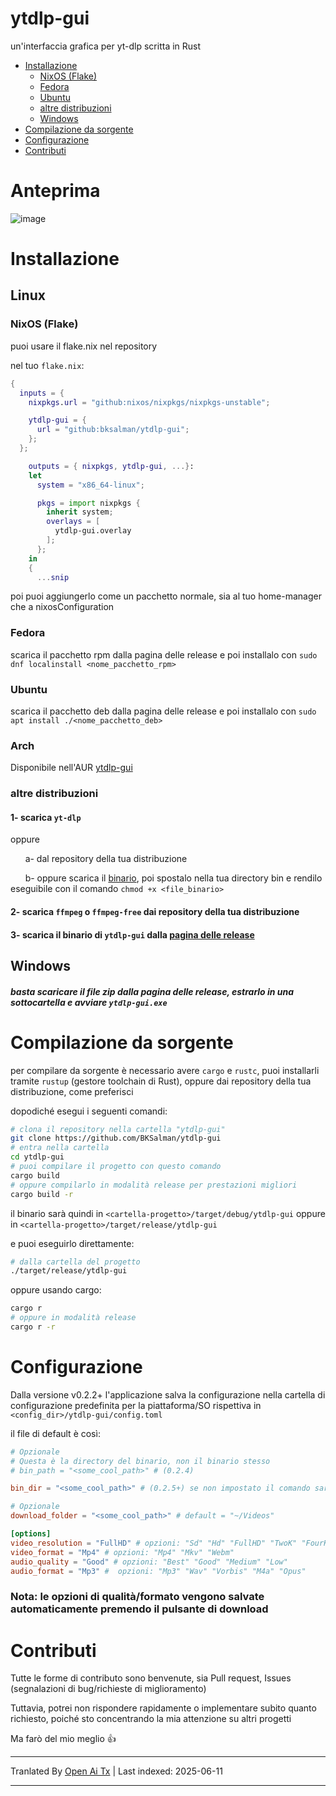 # ytdlp-gui
un'interfaccia grafica per yt-dlp scritta in Rust

- [Installazione](https://github.com/BKSalman/ytdlp-gui#installation)
  - [NixOS (Flake)](https://github.com/BKSalman/ytdlp-gui#nixos-flake)
  - [Fedora](https://github.com/BKSalman/ytdlp-gui#fedora)
  - [Ubuntu](https://github.com/BKSalman/ytdlp-gui#ubuntu)
  - [altre distribuzioni](https://github.com/BKSalman/ytdlp-gui#other-distributions)
  - [Windows](https://github.com/BKSalman/ytdlp-gui#windows)
- [Compilazione da sorgente](https://github.com/BKSalman/ytdlp-gui#build-from-source)
- [Configurazione](https://github.com/BKSalman/ytdlp-gui#configuration)
- [Contributi](https://github.com/BKSalman/ytdlp-gui#contribution)

# Anteprima
![image](https://raw.githubusercontent.com/BKSalman/ytdlp-gui/main/assets/edeecfe8-4d5b-4f10-b5e3-35188d9a23a5)


# Installazione
## Linux

### NixOS (Flake)
puoi usare il flake.nix nel repository

nel tuo `flake.nix`:
```nix
{
  inputs = {
    nixpkgs.url = "github:nixos/nixpkgs/nixpkgs-unstable";

    ytdlp-gui = {
      url = "github:bksalman/ytdlp-gui";
    };
  };

    outputs = { nixpkgs, ytdlp-gui, ...}:
    let
      system = "x86_64-linux";

      pkgs = import nixpkgs {
        inherit system;
        overlays = [
          ytdlp-gui.overlay
        ];
      };
    in
    {
      ...snip
```

poi puoi aggiungerlo come un pacchetto normale, sia al tuo home-manager che a nixosConfiguration

### Fedora
scarica il pacchetto rpm dalla pagina delle release e poi installalo con ``sudo dnf localinstall <nome_pacchetto_rpm>``

### Ubuntu
scarica il pacchetto deb dalla pagina delle release e poi installalo con ``sudo apt install ./<nome_pacchetto_deb>``

### Arch

Disponibile nell'AUR [ytdlp-gui](https://aur.archlinux.org/packages/ytdlp-gui)

### altre distribuzioni

#### 1- scarica ``yt-dlp``
oppure

&nbsp; &nbsp; &nbsp; a- dal repository della tua distribuzione

&nbsp; &nbsp; &nbsp; b- oppure scarica il [binario](https://github.com/yt-dlp/yt-dlp/releases/latest/download/yt-dlp), poi spostalo nella tua directory bin e rendilo eseguibile con il comando `chmod +x <file_binario>`

#### 2- scarica ``ffmpeg`` o ``ffmpeg-free`` dai repository della tua distribuzione


#### 3- scarica il binario di ``ytdlp-gui`` dalla [pagina delle release](https://github.com/BKSalman/ytdlp-gui/releases)

## Windows
##### basta scaricare il file zip dalla pagina delle release, estrarlo in una sottocartella e avviare ``ytdlp-gui.exe``

# Compilazione da sorgente
per compilare da sorgente è necessario avere `cargo` e `rustc`, puoi installarli tramite `rustup` (gestore toolchain di Rust), oppure dai repository della tua distribuzione, come preferisci

dopodiché esegui i seguenti comandi:
```bash
# clona il repository nella cartella "ytdlp-gui"
git clone https://github.com/BKSalman/ytdlp-gui
# entra nella cartella
cd ytdlp-gui
# puoi compilare il progetto con questo comando
cargo build
# oppure compilarlo in modalità release per prestazioni migliori
cargo build -r
```
il binario sarà quindi in `<cartella-progetto>/target/debug/ytdlp-gui` oppure in `<cartella-progetto>/target/release/ytdlp-gui`

e puoi eseguirlo direttamente:
```bash
# dalla cartella del progetto
./target/release/ytdlp-gui
```

oppure usando cargo:
```bash
cargo r
# oppure in modalità release
cargo r -r
```

# Configurazione

Dalla versione v0.2.2+ l'applicazione salva la configurazione nella cartella di configurazione predefinita per la piattaforma/SO rispettiva in ``<config_dir>/ytdlp-gui/config.toml``

il file di default è così:

```toml
# Opzionale
# Questa è la directory del binario, non il binario stesso
# bin_path = "<some_cool_path>" # (0.2.4)

bin_dir = "<some_cool_path>" # (0.2.5+) se non impostato il comando sarà `yt-dlp <app_args>`

# Opzionale
download_folder = "<some_cool_path>" # default = "~/Videos"

[options]
video_resolution = "FullHD" # opzioni: "Sd" "Hd" "FullHD" "TwoK" "FourK"
video_format = "Mp4" # opzioni: "Mp4" "Mkv" "Webm"
audio_quality = "Good" # opzioni: "Best" "Good" "Medium" "Low"
audio_format = "Mp3" #  opzioni: "Mp3" "Wav" "Vorbis" "M4a" "Opus"
```

### Nota: le opzioni di qualità/formato vengono salvate automaticamente premendo il pulsante di download

# Contributi
Tutte le forme di contributo sono benvenute, sia Pull request, Issues (segnalazioni di bug/richieste di miglioramento)

Tuttavia, potrei non rispondere rapidamente o implementare subito quanto richiesto, poiché sto concentrando la mia attenzione su altri progetti

Ma farò del mio meglio 👍

---

Tranlated By [Open Ai Tx](https://github.com/OpenAiTx/OpenAiTx) | Last indexed: 2025-06-11

---